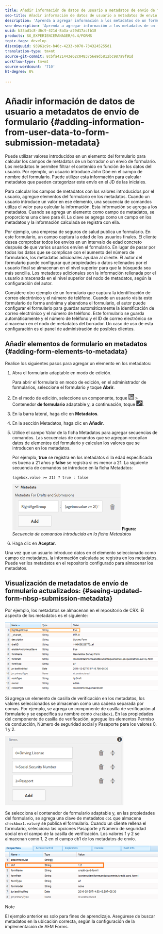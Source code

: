 ```yaml
---
title: Añadir información de datos de usuario a metadatos de envío de formulario
seo-title: Añadir información de datos de usuario a metadatos de envío de formulario
description: 'Aprenda a agregar información a los metadatos de un formulario enviado con datos proporcionados por el usuario. '
seo-description: 'Aprenda a agregar información a los metadatos de un formulario enviado con datos proporcionados por el usuario. '
uuid: b33ad1c8-d6c9-421d-8a3a-a29d17acfb18
products: SG_EXPERIENCEMANAGER/6.4/FORMS
topic-tags: develop
discoiquuid: 93961c9c-b46c-4233-b070-7343245255d1
translation-type: tm+mt
source-git-commit: 8cbfa421443e62c0483756e9d5812bc987a9f91d
workflow-type: tm+mt
source-wordcount: '710'
ht-degree: 0%

---
```



# Añadir información de datos de usuario a metadatos de envío de formulario {#adding-information-from-user-data-to-form-submission-metadata}

Puede utilizar valores introducidos en un elemento del formulario para calcular los campos de metadatos de un borrador o un envío de formulario. Los metadatos le permiten filtrar el contenido en función de los datos del usuario. Por ejemplo, un usuario introduce John Doe en el campo de nombre del formulario. Puede utilizar esta información para calcular metadatos que pueden categorizar este envío en el JD de las iniciales.

Para calcular los campos de metadatos con los valores introducidos por el usuario, agregue elementos del formulario en los metadatos. Cuando un usuario introduce un valor en ese elemento, una secuencia de comandos utiliza el valor para calcular la información. Esta información se agrega a los metadatos. Cuando se agrega un elemento como campo de metadatos, se proporciona una clave para él. La clave se agrega como un campo en los metadatos y la información calculada se registra con ella.

Por ejemplo, una empresa de seguros de salud publica un formulario. En este formulario, un campo captura la edad de los usuarios finales. El cliente desea comprobar todos los envíos en un intervalo de edad concreto después de que varios usuarios envíen el formulario. En lugar de pasar por todos los datos que se complican con el aumento del número de formularios, los metadatos adicionales ayudan al cliente. El autor del formulario puede configurar qué propiedades o datos rellenados por el usuario final se almacenan en el nivel superior para que la búsqueda sea más sencilla. Los metadatos adicionales son la información rellenada por el usuario almacenada en el nivel superior del nodo de metadatos, según la configuración del autor.

Considere otro ejemplo de un formulario que captura la identificación de correo electrónico y el número de teléfono. Cuando un usuario visita este formulario de forma anónima y abandona el formulario, el autor puede configurar el formulario para guardar automáticamente la identificación de correo electrónico y el número de teléfono. Este formulario se guarda automáticamente y el número de teléfono y el ID de correo electrónico se almacenan en el nodo de metadatos del borrador. Un caso de uso de esta configuración es el panel de administración de posibles clientes.

## Añadir elementos de formulario en metadatos {#adding-form-elements-to-metadata}

Realice los siguientes pasos para agregar un elemento en los metadatos:

1. Abra el formulario adaptable en modo de edición.

   Para abrir el formulario en modo de edición, en el administrador de formularios, seleccione el formulario y toque **Abrir**.

1. En el modo de edición, seleccione un componente, toque ![campo](assets/field-level.png) > Contenedor **de formulario** adaptable y, a continuación, toque ![cmppr](assets/cmppr.png).
1. En la barra lateral, haga clic en **Metadatos**.
1. En la sección Metadatos, haga clic en **Añadir**.
1. Utilice el campo Valor de la ficha Metadatos para agregar secuencias de comandos. Las secuencias de comandos que se agregan recopilan datos de elementos del formulario y calculan los valores que se introducen en los metadatos.

   Por ejemplo, **true** se registra en los metadatos si la edad especificada es buena a 21 años y **false** se registra si es menor a 21. La siguiente secuencia de comandos se introduce en la ficha Metadatos:

   `(agebox.value >= 21) ? true : false`

   ![Secuencia de comandos de metadatos](assets/add-element-metadata.png)
   **Figura:** *Secuencia de comandos introducida en la ficha Metadatos*

1. Haga clic en **Aceptar**.

Una vez que un usuario introduce datos en el elemento seleccionado como campo de metadatos, la información calculada se registra en los metadatos. Puede ver los metadatos en el repositorio configurado para almacenar los metadatos.

## Visualización de metadatos de envío de formulario actualizados: {#seeing-updated-form-nbsp-submission-metadata}

Por ejemplo, los metadatos se almacenan en el repositorio de CRX. El aspecto de los metadatos es el siguiente:

![metadata-entry](assets/metadata-entry.png)

Si agrega un elemento de casilla de verificación en los metadatos, los valores seleccionados se almacenan como una cadena separada por comas. Por ejemplo, se agrega un componente de casilla de verificación al formulario y se especifica su nombre como `checkbox1`. En las propiedades del componente de casilla de verificación, agregue los elementos Permiso de conducción, Número de seguridad social y Pasaporte para los valores 0, 1 y 2.

![Almacenamiento de varios valores desde una casilla de verificación](assets/checkbox-metadata.png)

Se selecciona el contenedor de formulario adaptable y, en las propiedades del formulario, se agrega una clave de metadatos `cb1` que almacena `checkbox1.value`y se publica el formulario. Cuando un cliente rellena el formulario, selecciona las opciones Pasaporte y Número de seguridad social en el campo de la casilla de verificación. Los valores 1 y 2 se almacenan como 1, 2 en el campo cb1 de los metadatos de envío.

![Entrada de metadatos para varios valores seleccionados en un campo de casilla de verificación](assets/metadata-entry-1.png)

>[!NOTE]
>
>El ejemplo anterior es solo para fines de aprendizaje. Asegúrese de buscar metadatos en la ubicación correcta, según la configuración de la implementación de AEM Forms.


